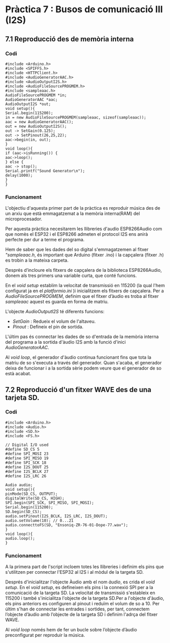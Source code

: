 # Pràctica 7 : Busos de comunicació III (I2S)
## 7.1 Reproducció des de memòria interna
### **Codi**

~~~
#include <Arduino.h>
#include <SPIFFS.h>
#include <HTTPClient.h>
#include <AudioGeneratorAAC.h>
#include <AudioOutputI2S.h>
#include <AudioFileSourcePROGMEM.h>
#include <sampleaac.h>
AudioFileSourcePROGMEM *in;
AudioGeneratorAAC *aac;
AudioOutputI2S *out;
void setup(){
Serial.begin(115200);
in = new AudioFileSourcePROGMEM(sampleaac, sizeof(sampleaac));
aac = new AudioGeneratorAAC();
out = new AudioOutputI2S();
out -> SetGain(0.125);
out -> SetPinout(26,25,22);
aac->begin(in, out);
}
void loop(){
if (aac->isRunning()) {
aac->loop();
} else {
aac -> stop();
Serial.printf("Sound Generator\n");
delay(1000);
}
}
~~~

### **Funcionament**

L'objectiu d'aquesta primer part de la pràctica es reproduir música des de un arxiu que està emmagatzemat a la memòria interna(RAM) del microprocesador.

Per aquesta pràctica necesitarem les llibreries d'audio ESP8266Audio com que nomès el ESP32 i el ESP8266 admeten el protocol I2S ens anirà perfecte per dur a terme el programa.

Hem de saber que les dades del so digital s'emmagatzemen al fitxer *"sampleaac.h*, és important que Arduino (fitxer .ino) i la capçalera (fitxer .h) es trobin a la mateixa carpeta.

Després d’incloure els fitxers de capçalera de la biblioteca ESP8266Audio, donem als tres primers una variable curta, que conté funcions. 

En el *void setup* establim la velocitat de transmissió en 115200 (la qual l'hem configurat ja en el *platformio.ini* )i inicialitzem els fitxers de capçalera. Per a *AudioFileSourcePROGMEM*, definim que el fitxer d’àudio es troba al fitxer *sampleaac* aquest es guarda en forma de matriu.

L'objecte *AudioOutputI2S* té diferents funcions:
- *SetGain* : Redueix el volum de l'altaveu.
- *Pinout* : Defineix el pin de sortida.

L'últim pas és connectar les dades de so d'entrada de la memòria interna del programa a la sortida d'àudio I2S amb la funció d'inici *AudioGeneratorAAC*.

Al *void loop*, el generador d'àudio continua funcionant fins que tota la matriu de so s'executa a través del generador. Quan s'acaba, el  generador deixa de funcionar i a la sortida sèrie podem veure que el generador de so està acabat.

## 7.2 Reproducció d'un  fitxer WAVE des de una tarjeta SD.
### **Codi**
~~~
#include <Arduino.h>
#include <Audio.h>
#include <SD.h>
#include <FS.h>

// Digital I/O used
#define SD_CS 5
#define SPI_MOSI 23
#define SPI_MISO 19
#define SPI_SCK 18
#define I2S_DOUT 25
#define I2S_BCLK 27
#define I2S_LRC 26

Audio audio;
void setup(){
pinMode(SD_CS, OUTPUT);
digitalWrite(SD_CS, HIGH);
SPI.begin(SPI_SCK, SPI_MISO, SPI_MOSI);
Serial.begin(115200);
SD.begin(SD_CS);
audio.setPinout(I2S_BCLK, I2S_LRC, I2S_DOUT);
audio.setVolume(10); // 0...21
audio.connecttoFS(SD, "Ensoniq-ZR-76-01-Dope-77.wav");
}
void loop(){
audio.loop();
}
~~~
### **Funcionament**

A la primera part de l'script incloem totes les llibreries i definim els pins que s'utilitzen per connectar l'ESP32 al I2S i al mòdul de la targeta SD.

Després d'inicialitzar l'objecte Àudio amb el nom *àudio*, es crida el *void setup*.
 En el *void setup*, es defineixen els pins i la connexió SPI per a la comunicació de la targeta SD. La velocitat de transmissió s'estableix en 115200 i també s'inicialitza l'objecte de la targeta SD.Per a l'objecte d'àudio, els pins anteriors es configuren al pinout i reduïm el volum de so a 10. Per últim s'han de connectar les entrades i sortides, per tant, connectem l’objecte d’àudio amb l’objecte de la targeta SD i definim l'adrça del fitxer WAVE. 

Al *void loop* només hem de fer un bucle sobre l’objecte d’àudio preconfigurat per reproduir la música.



